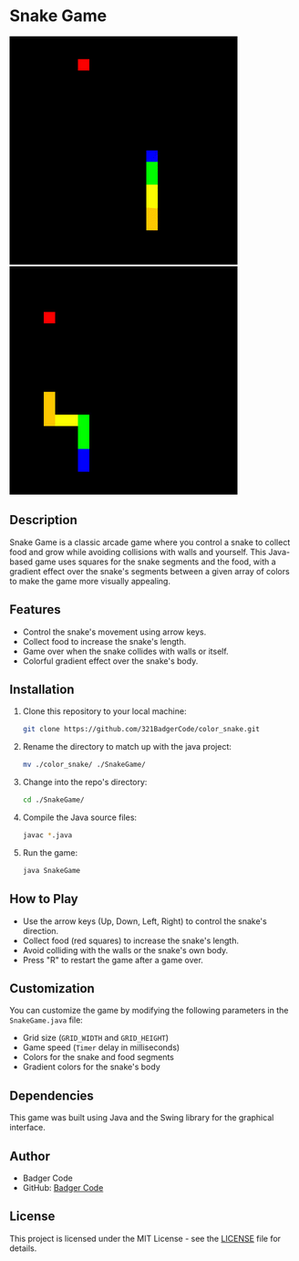 # Snake Game

![Gif Example](./new.gif)  
[![Video Example](./ex.png)](https://github.com/321BadgerCode/color_snake/assets/83559316/adeff446-7327-4ebc-a691-5fa00217b68f)

## Description

Snake Game is a classic arcade game where you control a snake to collect food and grow while avoiding collisions with walls and yourself. This Java-based game uses squares for the snake segments and the food, with a gradient effect over the snake's segments between a given array of colors to make the game more visually appealing.

## Features

- Control the snake's movement using arrow keys.
- Collect food to increase the snake's length.
- Game over when the snake collides with walls or itself.
- Colorful gradient effect over the snake's body.

## Installation

1. Clone this repository to your local machine:

	```bash
	git clone https://github.com/321BadgerCode/color_snake.git
	```

 1. Rename the directory to match up with the java project:

	```bash
	mv ./color_snake/ ./SnakeGame/
 	```

1. Change into the repo's directory:

	```bash
	cd ./SnakeGame/
	```
 
1. Compile the Java source files:

	```bash
	javac *.java
	```

1. Run the game:

	```bash
	java SnakeGame
	```

## How to Play

- Use the arrow keys (Up, Down, Left, Right) to control the snake's direction.
- Collect food (red squares) to increase the snake's length.
- Avoid colliding with the walls or the snake's own body.
- Press "R" to restart the game after a game over.

## Customization

You can customize the game by modifying the following parameters in the `SnakeGame.java` file:

- Grid size (`GRID_WIDTH` and `GRID_HEIGHT`)
- Game speed (`Timer` delay in milliseconds)
- Colors for the snake and food segments
- Gradient colors for the snake's body

## Dependencies

This game was built using Java and the Swing library for the graphical interface.

## Author

- Badger Code
- GitHub: [Badger Code](https://github.com/321BadgerCode)

## License

This project is licensed under the MIT License - see the [LICENSE](LICENSE) file for details.
